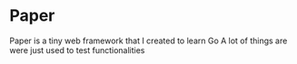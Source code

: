 Paper
======

Paper is a tiny web framework that I created to learn Go
A lot of things are were just used to test functionalities